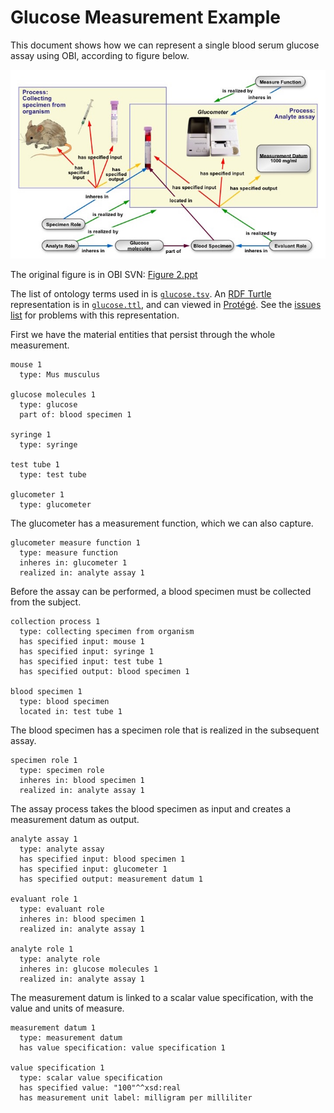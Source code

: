# Glucose Measurement Example

This document shows how we can represent a single blood serum glucose assay using OBI, according to figure below.

![Measuring glucose concentration in blood](glucose.jpg)

The original figure is in OBI SVN: [Figure 2.ppt](https://sourceforge.net/p/obi/code/HEAD/tree/trunk/docs/papers/release/Figure%202.ppt)

The list of ontology terms used in is [`glucose.tsv`](glucose.tsv). An [RDF Turtle](http://www.w3.org/TeamSubmission/turtle/) representation is in [`glucose.ttl`](glucose.ttl), and can viewed in [Protégé](http://protege.stanford.edu/). See the [issues list](https://github.com/jamesaoverton/obi-experiment/issues) for problems with this representation.

First we have the material entities that persist through the whole measurement.

    mouse 1
      type: Mus musculus

    glucose molecules 1
      type: glucose
      part of: blood specimen 1

    syringe 1
      type: syringe

    test tube 1
      type: test tube

    glucometer 1
      type: glucometer

The glucometer has a measurement function, which we can also capture.

    glucometer measure function 1
      type: measure function
      inheres in: glucometer 1
      realized in: analyte assay 1

Before the assay can be performed, a blood specimen must be collected from the subject.

    collection process 1
      type: collecting specimen from organism
      has specified input: mouse 1
      has specified input: syringe 1
      has specified input: test tube 1
      has specified output: blood specimen 1

    blood specimen 1
      type: blood specimen
      located in: test tube 1

The blood specimen has a specimen role that is realized in the subsequent assay.

    specimen role 1
      type: specimen role
      inheres in: blood specimen 1
      realized in: analyte assay 1

The assay process takes the blood specimen as input and creates a measurement datum as output.

    analyte assay 1
      type: analyte assay
      has specified input: blood specimen 1
      has specified input: glucometer 1
      has specified output: measurement datum 1

    evaluant role 1
      type: evaluant role
      inheres in: blood specimen 1
      realized in: analyte assay 1

    analyte role 1
      type: analyte role
      inheres in: glucose molecules 1
      realized in: analyte assay 1

The measurement datum is linked to a scalar value specification, with the value and units of measure.

    measurement datum 1
      type: measurement datum
      has value specification: value specification 1

    value specification 1
      type: scalar value specification
      has specified value: "100"^^xsd:real
      has measurement unit label: milligram per milliliter

